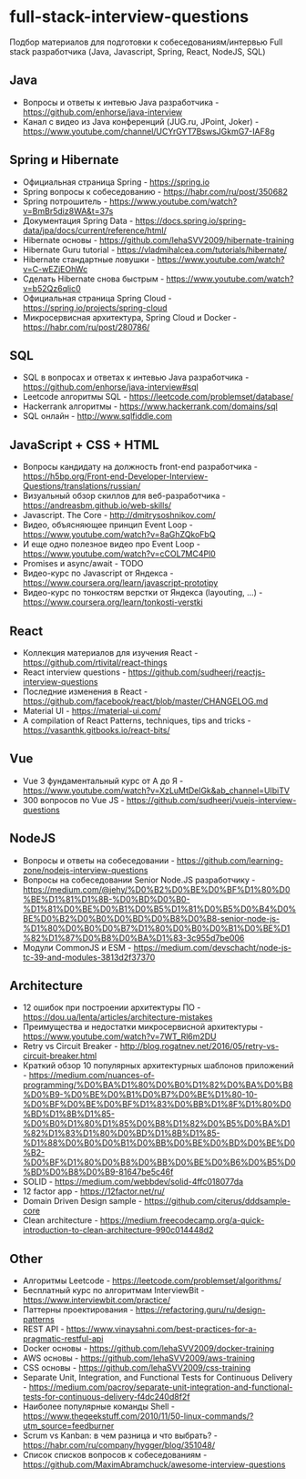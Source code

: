# full-stack-interview-questions
Подбор материалов для подготовки к собеседованиям/интервью Full stack разработчика (Java, Javascript, Spring, React, NodeJS, SQL)

## Java

* Вопросы и ответы к интевью Java разработчика - https://github.com/enhorse/java-interview
* Канал с видео из Java конференций (JUG.ru, JPoint, Joker) - https://www.youtube.com/channel/UCYrGYT7BswsJGkmG7-IAF8g

## Spring и Hibernate 

* Официальная страница Spring - https://spring.io
* Spring вопросы к собеседованию - https://habr.com/ru/post/350682
* Spring потрошитель - https://www.youtube.com/watch?v=BmBr5diz8WA&t=37s
* Документация Spring Data - https://docs.spring.io/spring-data/jpa/docs/current/reference/html/
* Hibernate основы - https://github.com/lehaSVV2009/hibernate-training
* Hibernate Guru tutorial - https://vladmihalcea.com/tutorials/hibernate/
* Hibernate стандартные ловушки - https://www.youtube.com/watch?v=C-wEZjEOhWc
* Сделать Hibernate снова быстрым - https://www.youtube.com/watch?v=b52Qz6qlic0
* Официальная страница Spring Cloud - https://spring.io/projects/spring-cloud
* Микросервисная архитектура, Spring Cloud и Docker - https://habr.com/ru/post/280786/

## SQL

* SQL в вопросах и ответах к интевью Java разработчика - https://github.com/enhorse/java-interview#sql
* Leetcode алгоритмы SQL - https://leetcode.com/problemset/database/
* Hackerrank алгоритмы - https://www.hackerrank.com/domains/sql
* SQL онлайн - http://www.sqlfiddle.com

## JavaScript + CSS + HTML

* Вопросы кандидату на должность front-end разработчика - https://h5bp.org/Front-end-Developer-Interview-Questions/translations/russian/
* Визуальный обзор скиллов для веб-разработчика - https://andreasbm.github.io/web-skills/
* Javascript. The Core - http://dmitrysoshnikov.com/
* Видео, объясняющее принцип Event Loop - https://www.youtube.com/watch?v=8aGhZQkoFbQ
* И еще одно полезное видео про Event Loop - https://www.youtube.com/watch?v=cCOL7MC4Pl0
* Promises и async/await - TODO
* Видео-курс по Javascript от Яндекса - https://www.coursera.org/learn/javascript-prototipy
* Видео-курс по тонкостям верстки от Яндекса (layouting, ...) - https://www.coursera.org/learn/tonkosti-verstki

## React

* Коллекция материалов для изучения React - https://github.com/rtivital/react-things
* React interview questions - https://github.com/sudheerj/reactjs-interview-questions
* Последние изменения в React - https://github.com/facebook/react/blob/master/CHANGELOG.md
* Material UI - https://material-ui.com/
* A compilation of React Patterns, techniques, tips and tricks - https://vasanthk.gitbooks.io/react-bits/

## Vue

* Vue 3 фундаментальный курс от А до Я - https://www.youtube.com/watch?v=XzLuMtDelGk&ab_channel=UlbiTV
* 300 вопросов по Vue JS - https://github.com/sudheerj/vuejs-interview-questions

## NodeJS

* Вопросы и ответы на собеседовании - https://github.com/learning-zone/nodejs-interview-questions
* Вопросы на собеседовании Senior Node.JS разработчику - https://medium.com/@jehy/%D0%B2%D0%BE%D0%BF%D1%80%D0%BE%D1%81%D1%8B-%D0%BD%D0%B0-%D1%81%D0%BE%D0%B1%D0%B5%D1%81%D0%B5%D0%B4%D0%BE%D0%B2%D0%B0%D0%BD%D0%B8%D0%B8-senior-node-js-%D1%80%D0%B0%D0%B7%D1%80%D0%B0%D0%B1%D0%BE%D1%82%D1%87%D0%B8%D0%BA%D1%83-3c955d7be006
* Модули CommonJS и ESM - https://medium.com/devschacht/node-js-tc-39-and-modules-3813d2f37370

## Architecture

* 12 ошибок при построении архитектуры ПО - https://dou.ua/lenta/articles/architecture-mistakes
* Преимущества и недостатки микросервисной архитектуры - https://www.youtube.com/watch?v=7WT_Rl6m2DU
* Retry vs Circuit Breaker - http://blog.rogatnev.net/2016/05/retry-vs-circuit-breaker.html
* Краткий обзор 10 популярных архитектурных шаблонов приложений - https://medium.com/nuances-of-programming/%D0%BA%D1%80%D0%B0%D1%82%D0%BA%D0%B8%D0%B9-%D0%BE%D0%B1%D0%B7%D0%BE%D1%80-10-%D0%BF%D0%BE%D0%BF%D1%83%D0%BB%D1%8F%D1%80%D0%BD%D1%8B%D1%85-%D0%B0%D1%80%D1%85%D0%B8%D1%82%D0%B5%D0%BA%D1%82%D1%83%D1%80%D0%BD%D1%8B%D1%85-%D1%88%D0%B0%D0%B1%D0%BB%D0%BE%D0%BD%D0%BE%D0%B2-%D0%BF%D1%80%D0%B8%D0%BB%D0%BE%D0%B6%D0%B5%D0%BD%D0%B8%D0%B9-81647be5c46f
* SOLID - https://medium.com/webbdev/solid-4ffc018077da
* 12 factor app - https://12factor.net/ru/
* Domain Driven Design sample - https://github.com/citerus/dddsample-core
* Clean architecture - https://medium.freecodecamp.org/a-quick-introduction-to-clean-architecture-990c014448d2

## Other

* Алгоритмы Leetcode - https://leetcode.com/problemset/algorithms/
* Бесплатный курс по алгоритмам InterviewBit - https://www.interviewbit.com/practice/ 
* Паттерны проектирования - https://refactoring.guru/ru/design-patterns
* REST API - https://www.vinaysahni.com/best-practices-for-a-pragmatic-restful-api
* Docker основы - https://github.com/lehaSVV2009/docker-training
* AWS основы - https://github.com/lehaSVV2009/aws-training
* CSS основы - https://github.com/lehaSVV2009/css-training
* Separate Unit, Integration, and Functional Tests for Continuous Delivery - https://medium.com/pacroy/separate-unit-integration-and-functional-tests-for-continuous-delivery-f4dc240d8f2f
* Наиболее популярные команды Shell - https://www.thegeekstuff.com/2010/11/50-linux-commands/?utm_source=feedburner
* Scrum vs Kanban: в чем разница и что выбрать? - https://habr.com/ru/company/hygger/blog/351048/
* Список списков вопросов к собеседованиям - https://github.com/MaximAbramchuck/awesome-interview-questions
